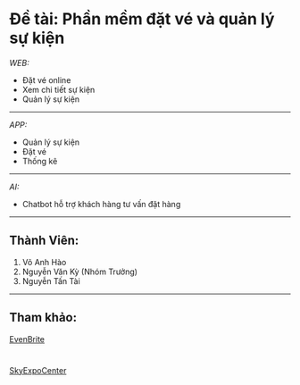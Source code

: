 # Đề tài: Phần mềm đặt vé và quản lý sự kiện
*WEB:*
* Đặt vé online
* Xem chi tiết sự kiện
* Quản lý sự kiện
***
*APP:*
* Quản lý sự kiện
* Đặt vé
* Thống kê
***
*AI:*
* Chatbot hỗ trợ khách hàng tư vấn đặt hàng
***
## Thành Viên:
1. Võ Anh Hào
2. Nguyễn Văn Kỳ (Nhóm Trưởng)
3. Nguyễn Tấn Tài
***
## Tham khảo:
[EvenBrite](https://www.eventbrite.com/)
#
[SkyExpoCenter](https://skyexpocenter.com.vn/)

